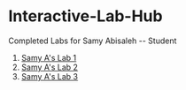 # Interactive-Lab-Hub

Completed Labs for Samy Abisaleh -- Student

1. [Samy A's Lab 1](https://github.com/SamyAbisaleh/Interactive-Lab-Hub/tree/master/Lab%201)
2. [Samy A's Lab 2](https://github.com/SamyAbisaleh/Interactive-Lab-Hub/tree/master/Lab%202)
3. [Samy A's Lab 3](https://github.com/SamyAbisaleh/Interactive-Lab-Hub/tree/master/Lab%203)
